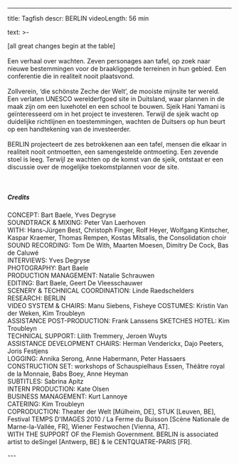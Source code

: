 
---
title: Tagfish
descr: BERLIN
videoLength: 56 min 

text: >-
  <p>[all great changes begin at the table]<br><br>Een verhaal over wachten. Zeven personages aan tafel, op zoek naar nieuwe bestemmingen voor de braakliggende terreinen in hun gebied. Een conferentie die in realiteit nooit plaatsvond.<br><br>Zollverein, ‘die schönste Zeche der Welt’, de mooiste mijnsite ter wereld. Een verlaten UNESCO werelderfgoed site in Duitsland, waar plannen in de maak zijn om een luxehotel en een school te bouwen. Sjeik Hani Yamani is geïnteresseerd om in het project te investeren. Terwijl de sjeik wacht op duidelijke richtlijnen en toestemmingen, wachten de Duitsers op hun beurt op een handtekening van de investeerder.<br><br>BERLIN projecteert de zes betrokkenen aan een tafel, mensen die elkaar in realiteit nooit ontmoetten, een samengestelde ontmoeting. Een zevende stoel is leeg. Terwijl ze wachten op de komst van de sjeik, ontstaat er een discussie over de mogelijke toekomstplannen voor de site.</p><p>‍</p><h5>Credits</h5><p>CONCEPT: Bart Baele, Yves Degryse<br>SOUNDTRACK &amp; MIXING: Peter Van Laerhoven<br>WITH: Hans-Jürgen Best, Christoph Finger, Rolf Heyer, Wolfgang Kintscher, Kaspar Kraemer, Thomas Rempen, Kostas Mitsalis, the Consolidation choir<br>SOUND RECORDING: Tom De With, Maarten Moesen, Dimitry De Cock, Bas de Caluwé<br>INTERVIEWS: Yves Degryse<br>PHOTOGRAPHY: Bart Baele<br>PRODUCTION MANAGEMENT: Natalie Schrauwen<br>EDITING: Bart Baele, Geert De Vleesschauwer<br>SCENERY &amp; TECHNICAL COORDINATION: Linde Raedschelders<br>RESEARCH: BERLIN<br>VIDEO SYSTEM &amp; CHAIRS: Manu Siebens, Fisheye COSTUMES: Kristin Van der Weken, Kim Troubleyn<br>ASSISTANCE POST-PRODUCTION: Frank Lanssens SKETCHES HOTEL: Kim Troubleyn<br>TECHNICAL SUPPORT: Lilith Tremmery, Jeroen Wuyts<br>ASSISTANCE DEVELOPMENT CHAIRS: Herman Venderickx, Dajo Peeters, Joris Festjens<br>LOGGING: Annika Serong, Anne Habermann, Peter Hassaers<br>CONSTRUCTION SET: workshops of Schauspielhaus Essen, Théâtre royal de la Monnaie, Babs Boey, Anne Heyman<br>SUBTITLES: Sabrina Apitz<br>INTERN PRODUCTION: Kate Olsen<br>BUSINESS MANAGEMENT: Kurt Lannoye<br>CATERING: Kim Troubleyn<br>COPRODUCTION: Theater der Welt [Mülheim, DE], STUK [Leuven, BE], Festival TEMPS D'IMAGES 2010 / La Ferme du Buisson [Scène Nationale de Marne-la-Vallée, FR], Wiener Festwochen [Vienna, AT].<br>WITH THE SUPPORT OF the Flemish Government. BERLIN is associated artist to deSingel [Antwerp, BE] &amp; le CENTQUATRE-PARIS [FR].</p>
---
